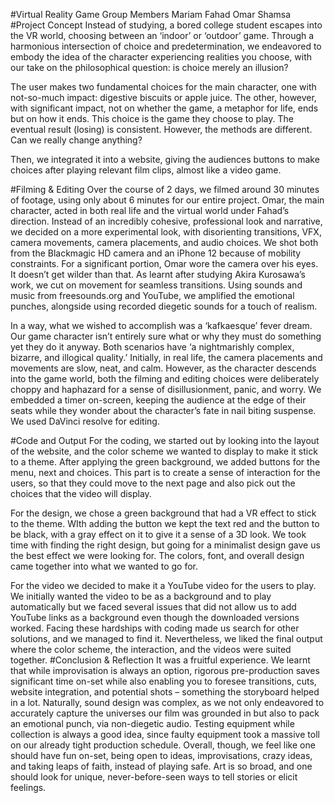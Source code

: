 #Virtual Reality Game
Group Members
Mariam
Fahad
Omar
Shamsa
#Project Concept 
Instead of studying, a bored college student escapes into the VR world, choosing between an ‘indoor’ or ‘outdoor’ game. 
Through a harmonious intersection of choice and predetermination, we endeavored to embody the idea of the character 
experiencing realities you choose, with our take on the philosophical question: is choice merely an illusion?

The user makes two fundamental choices for the main character, one with not-so-much impact: digestive biscuits or 
apple juice. The other, however, with significant impact, not on whether the game, a metaphor for life, ends but on how it ends.
This choice is the game they choose to play. The eventual result (losing) is consistent. However, the methods are different. 
Can we really change anything?

Then, we integrated it into a website, giving the audiences buttons to make choices after playing relevant film clips, almost like a video game.

#Filming & Editing
Over the course of 2 days, we filmed around 30 minutes of footage, using only about 6 minutes for our entire project. Omar, 
the main character, acted in both real life and the virtual world under Fahad’s direction. Instead of an incredibly cohesive,
professional look and narrative, we decided on a more experimental look, with disorienting transitions, VFX, camera movements, 
camera placements, and audio choices. We shot both from the Blackmagic HD camera and an iPhone 12 because of mobility constraints. 
For a significant portion, Omar wore the camera over his eyes. It doesn’t get wilder than that.
As learnt after studying Akira Kurosawa’s work, we cut on movement for seamless transitions. Using sounds and music 
from freesounds.org and YouTube, we amplified the emotional punches, alongside using recorded diegetic sounds for a touch of realism.

In a way, what we wished to accomplish was a ‘kafkaesque’ fever dream. Our game character isn’t entirely sure what or why they must
do something yet they do it anyway. Both scenarios have ‘a nightmarishly complex, bizarre, and illogical quality.’
Initially, in real life, the camera placements and movements are slow, neat, and calm. However, as the character descends into 
the game world, both the filming and editing choices were deliberately choppy and haphazard for a sense of disillusionment, panic, 
and worry. We embedded a timer on-screen, keeping the audience at the edge of their seats while they wonder about the character’s fate 
in nail biting suspense.
We used DaVinci resolve for editing.

#Code and Output
For the coding, we started out by looking into the layout of the website, and the color scheme we wanted to display to make 
it stick to a theme. After applying the green background, we added buttons for the menu, next and choices. This part is to create
a sense of interaction for the users, so that they could move to the next page and also pick out the choices that the video will display. 

For the design, we chose a green background that had a VR effect to stick to the theme. WIth adding the button we kept the text 
red and the button to be black, with a gray effect on it to give it a sense of a 3D look. We took time with finding the right
design, but going for a minimalist design gave us the best effect we were looking for. The colors, font, and overall design came 
together into what we wanted to go for.

For the video we decided to make it a YouTube video for the users to play. We initially wanted the video to be as a background and to play automatically but we faced several issues that did not allow us to add YouTube links as a background even though the downloaded versions worked. Facing these hardships with coding made us search for other solutions, and we managed to find it. Nevertheless, we liked the final output where the color scheme, the interaction, and the videos were suited together.
#Conclusion & Reflection
It was a fruitful experience. We learnt that while improvisation is always an option, rigorous pre-production saves significant time on-set while also enabling you to foresee transitions, cuts, website integration, and potential shots – something the storyboard helped in a lot. Naturally, sound design was complex, as we not only endeavored to accurately capture the universes our film was grounded in but also to pack an emotional punch, via non-diegetic audio. Testing equipment while collection is always a good idea, since faulty equipment took a massive toll on our already tight production schedule. Overall, though, we feel like one should have fun on-set, being open to ideas, improvisations, crazy ideas, and taking leaps of faith, instead of playing safe. Art is so broad, and one should look for unique, never-before-seen ways to tell stories or elicit feelings.



